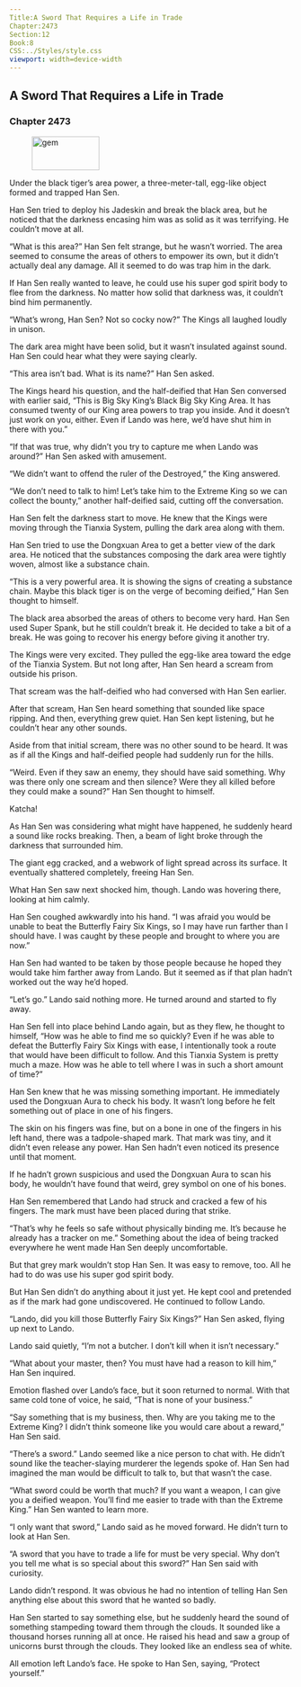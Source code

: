 ```yaml
---
Title:A Sword That Requires a Life in Trade 
Chapter:2473 
Section:12 
Book:8 
CSS:../Styles/style.css 
viewport: width=device-width
---
```

  
## A Sword That Requires a Life in Trade
### Chapter 2473
  
<figure>
	<img src="../Images/gem.gif" alt="gem" id="gem" width="120" height="60" />
</figure>
  

  
Under the black tiger’s area power, a three-meter-tall, egg-like object formed and trapped Han Sen.

Han Sen tried to deploy his Jadeskin and break the black area, but he noticed that the darkness encasing him was as solid as it was terrifying. He couldn’t move at all.

“What is this area?” Han Sen felt strange, but he wasn’t worried. The area seemed to consume the areas of others to empower its own, but it didn’t actually deal any damage. All it seemed to do was trap him in the dark.

If Han Sen really wanted to leave, he could use his super god spirit body to flee from the darkness. No matter how solid that darkness was, it couldn’t bind him permanently.

“What’s wrong, Han Sen? Not so cocky now?” The Kings all laughed loudly in unison.

The dark area might have been solid, but it wasn’t insulated against sound. Han Sen could hear what they were saying clearly.

“This area isn’t bad. What is its name?” Han Sen asked.

The Kings heard his question, and the half-deified that Han Sen conversed with earlier said, “This is Big Sky King’s Black Big Sky King Area. It has consumed twenty of our King area powers to trap you inside. And it doesn’t just work on you, either. Even if Lando was here, we’d have shut him in there with you.”

“If that was true, why didn’t you try to capture me when Lando was around?” Han Sen asked with amusement.

“We didn’t want to offend the ruler of the Destroyed,” the King answered.

“We don’t need to talk to him! Let’s take him to the Extreme King so we can collect the bounty,” another half-deified said, cutting off the conversation.

Han Sen felt the darkness start to move. He knew that the Kings were moving through the Tianxia System, pulling the dark area along with them.

Han Sen tried to use the Dongxuan Area to get a better view of the dark area. He noticed that the substances composing the dark area were tightly woven, almost like a substance chain.

“This is a very powerful area. It is showing the signs of creating a substance chain. Maybe this black tiger is on the verge of becoming deified,” Han Sen thought to himself.

The black area absorbed the areas of others to become very hard. Han Sen used Super Spank, but he still couldn’t break it. He decided to take a bit of a break. He was going to recover his energy before giving it another try.

The Kings were very excited. They pulled the egg-like area toward the edge of the Tianxia System. But not long after, Han Sen heard a scream from outside his prison.

That scream was the half-deified who had conversed with Han Sen earlier.

After that scream, Han Sen heard something that sounded like space ripping. And then, everything grew quiet. Han Sen kept listening, but he couldn’t hear any other sounds.

Aside from that initial scream, there was no other sound to be heard. It was as if all the Kings and half-deified people had suddenly run for the hills.

“Weird. Even if they saw an enemy, they should have said something. Why was there only one scream and then silence? Were they all killed before they could make a sound?” Han Sen thought to himself.

Katcha!

As Han Sen was considering what might have happened, he suddenly heard a sound like rocks breaking. Then, a beam of light broke through the darkness that surrounded him.

The giant egg cracked, and a webwork of light spread across its surface. It eventually shattered completely, freeing Han Sen.

What Han Sen saw next shocked him, though. Lando was hovering there, looking at him calmly.

Han Sen coughed awkwardly into his hand. “I was afraid you would be unable to beat the Butterfly Fairy Six Kings, so I may have run farther than I should have. I was caught by these people and brought to where you are now.”

Han Sen had wanted to be taken by those people because he hoped they would take him farther away from Lando. But it seemed as if that plan hadn’t worked out the way he’d hoped.

“Let’s go.” Lando said nothing more. He turned around and started to fly away.

Han Sen fell into place behind Lando again, but as they flew, he thought to himself, “How was he able to find me so quickly? Even if he was able to defeat the Butterfly Fairy Six Kings with ease, I intentionally took a route that would have been difficult to follow. And this Tianxia System is pretty much a maze. How was he able to tell where I was in such a short amount of time?”

Han Sen knew that he was missing something important. He immediately used the Dongxuan Aura to check his body. It wasn’t long before he felt something out of place in one of his fingers.

The skin on his fingers was fine, but on a bone in one of the fingers in his left hand, there was a tadpole-shaped mark. That mark was tiny, and it didn’t even release any power. Han Sen hadn’t even noticed its presence until that moment.

If he hadn’t grown suspicious and used the Dongxuan Aura to scan his body, he wouldn’t have found that weird, grey symbol on one of his bones.

Han Sen remembered that Lando had struck and cracked a few of his fingers. The mark must have been placed during that strike.

“That’s why he feels so safe without physically binding me. It’s because he already has a tracker on me.” Something about the idea of being tracked everywhere he went made Han Sen deeply uncomfortable.

But that grey mark wouldn’t stop Han Sen. It was easy to remove, too. All he had to do was use his super god spirit body.

But Han Sen didn’t do anything about it just yet. He kept cool and pretended as if the mark had gone undiscovered. He continued to follow Lando.

“Lando, did you kill those Butterfly Fairy Six Kings?” Han Sen asked, flying up next to Lando.

Lando said quietly, “I’m not a butcher. I don’t kill when it isn’t necessary.”

“What about your master, then? You must have had a reason to kill him,” Han Sen inquired.

Emotion flashed over Lando’s face, but it soon returned to normal. With that same cold tone of voice, he said, “That is none of your business.”

“Say something that is my business, then. Why are you taking me to the Extreme King? I didn’t think someone like you would care about a reward,” Han Sen said.

“There’s a sword.” Lando seemed like a nice person to chat with. He didn’t sound like the teacher-slaying murderer the legends spoke of. Han Sen had imagined the man would be difficult to talk to, but that wasn’t the case.

“What sword could be worth that much? If you want a weapon, I can give you a deified weapon. You’ll find me easier to trade with than the Extreme King.” Han Sen wanted to learn more.

“I only want that sword,” Lando said as he moved forward. He didn’t turn to look at Han Sen.

“A sword that you have to trade a life for must be very special. Why don’t you tell me what is so special about this sword?” Han Sen said with curiosity.

Lando didn’t respond. It was obvious he had no intention of telling Han Sen anything else about this sword that he wanted so badly.

Han Sen started to say something else, but he suddenly heard the sound of something stampeding toward them through the clouds. It sounded like a thousand horses running all at once. He raised his head and saw a group of unicorns burst through the clouds. They looked like an endless sea of white.

All emotion left Lando’s face. He spoke to Han Sen, saying, “Protect yourself.”